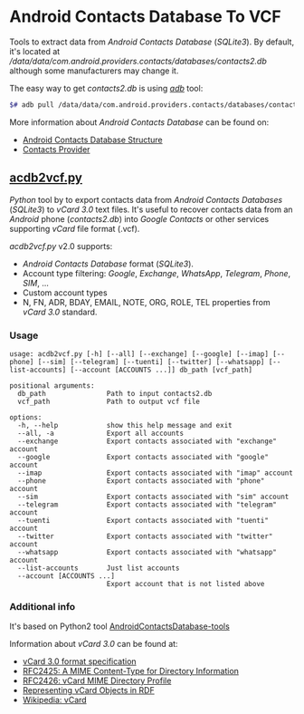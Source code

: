 # Android Contacts Database To VCF
Tools to extract data from *Android Contacts Database* (*SQLite3*). By default, it's located at */data/data/com.android.providers.contacts/databases/contacts2.db* although some manufacturers may change it.

The easy way to get *contacts2.db* is using [*adb*](https://developer.android.com/studio/releases/platform-tools) tool:
   ```bash
   $# adb pull /data/data/com.android.providers.contacts/databases/contacts2.db
   ```

More information about *Android Contacts Database* can be found on:
- [Android Contacts Database Structure](https://www.dev2qa.com/android-contacts-database-structure/)
- [Contacts Provider](https://developer.android.com/guide/topics/providers/contacts-provider)


## [acdb2vcf.py](https://github.com/RuslanUC/acdb2vcf/blob/master/acdb2vcf.py)
*Python* tool by to export contacts data from *Android Contacts Databases* (*SQLite3*) to *vCard 3.0* text files. It's useful to recover contacts data from an *Android* phone (*contacts2.db*) into *Google Contacts* or other services supporting *vCard* file format (.vcf).

*acdb2vcf.py* v2.0 supports:
- *Android Contacts Database* format (*SQLite3*).
- Account type filtering: *Google*, *Exchange*, *WhatsApp*, *Telegram*, *Phone*, *SIM*, ...
- Custom account types
- N, FN, ADR, BDAY, EMAIL, NOTE, ORG, ROLE, TEL properties from *vCard 3.0* standard.

### Usage
```
usage: acdb2vcf.py [-h] [--all] [--exchange] [--google] [--imap] [--phone] [--sim] [--telegram] [--tuenti] [--twitter] [--whatsapp] [--list-accounts] [--account [ACCOUNTS ...]] db_path [vcf_path]

positional arguments:
  db_path               Path to input contacts2.db
  vcf_path              Path to output vcf file

options:
  -h, --help            show this help message and exit
  --all, -a             Export all accounts
  --exchange            Export contacts associated with "exchange" account
  --google              Export contacts associated with "google" account
  --imap                Export contacts associated with "imap" account
  --phone               Export contacts associated with "phone" account
  --sim                 Export contacts associated with "sim" account
  --telegram            Export contacts associated with "telegram" account
  --tuenti              Export contacts associated with "tuenti" account
  --twitter             Export contacts associated with "twitter" account
  --whatsapp            Export contacts associated with "whatsapp" account
  --list-accounts       Just list accounts
  --account [ACCOUNTS ...]
                        Export account that is not listed above
```

### Additional info
It's based on Python2 tool [AndroidContactsDatabase-tools](https://github.com/alejandrolopezparra/AndroidContactsDatabase-tools)

Information about *vCard 3.0* can be found at:
- [vCard 3.0 format specification](https://www.evenx.com/vcard-3-0-format-specification)
- [RFC2425: A MIME Content-Type for Directory Information](https://tools.ietf.org/html/rfc2425)
- [RFC2426: vCard MIME Directory Profile](https://tools.ietf.org/html/rfc2426.html)
- [Representing vCard Objects in RDF](https://www.w3.org/Submission/2010/SUBM-vcard-rdf-20100120/)
- [Wikipedia: vCard](https://en.wikipedia.org/wiki/VCard)
